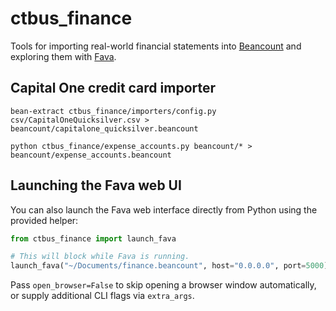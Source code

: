 # ctbus_finance

Tools for importing real-world financial statements into [Beancount](https://beancount.github.io/) and exploring them with [Fava](https://beancount.github.io/fava/).

## Capital One credit card importer

`bean-extract ctbus_finance/importers/config.py csv/CapitalOneQuicksilver.csv > beancount/capitalone_quicksilver.beancount`

`python ctbus_finance/expense_accounts.py beancount/* > beancount/expense_accounts.beancount`

## Launching the Fava web UI

You can also launch the Fava web interface directly from Python using the provided helper:

```python
from ctbus_finance import launch_fava

# This will block while Fava is running.
launch_fava("~/Documents/finance.beancount", host="0.0.0.0", port=5000)
```

Pass ``open_browser=False`` to skip opening a browser window automatically, or supply additional CLI flags via ``extra_args``.

